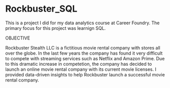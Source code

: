 # Rockbuster_SQL

This is a project I did for my data analytics course at Career Foundry.  The primary focus for this project was learnign SQL.  


 OBJECTIVE


Rockbuster Stealth LLC is a fictitious movie rental company with stores all over the globe.  In the last few years the company has found it very difficult to compete with streaming services such as Netflix and Amazon Prime.  Due to this dramatic increase in competetion, the company has decided to launch an online movie rental company with its current movie licenses.  I provided data-driven insights to help Rockbuster launch a successful movie rental company. 
